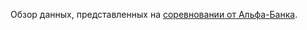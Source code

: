 Обзор данных, представленных на [соревновании от Альфа-Банка](https://boosters.pro/championship/alfabattle2_sand/overview).
